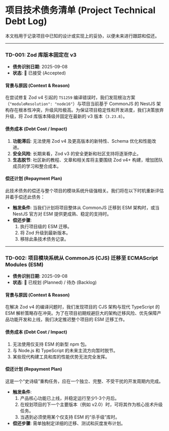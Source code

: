 # 项目技术债务清单 (Project Technical Debt Log)

本文档用于记录项目中已知的设计或实现上的妥协，以便未来进行跟踪和偿还。

---

### TD-001: Zod 库版本固定在 v3

* **债务识别日期**: 2025-09-08
* **状态**: 🔴 已接受 (Accepted)

#### **背景与原因 (Context & Reason)**

在尝试修复 Zod v4 引起的 `TS1259` 编译错误时，我们发现根治方案（`"moduleResolution": "node16"`）与项目当前基于 CommonJS 的 NestJS 架构存在根本性冲突，升级风险极高。为保证项目稳定性和开发进度，我们决策放弃升级，将 Zod 库版本降级并固定在最新的 v3 版本（`3.23.8`）。

#### **债务成本 (Debt Cost / Impact)**

1.  **功能滞后**: 无法使用 Zod v4 及更高版本的新特性、Schema 优化和性能改进。
2.  **安全风险**: 长期来看，Zod v3 的安全更新和社区支持将逐渐停止。
3.  **生态脱节**: 社区新的教程、文章和相关库将主要围绕 Zod v4+ 构建，增加团队成员的学习和整合成本。

#### **偿还计划 (Repayment Plan)**

此技术债务的偿还与整个项目的模块系统升级强相关。我们将在以下时机重新评估并着手偿还此债务：

* **触发条件**: 当我们计划将项目整体从 CommonJS 迁移到 ESM 架构时，或当 NestJS 官方对 ESM 提供更成熟、稳定的支持时。
* **偿还步骤**:
    1.  执行项目级的 ESM 迁移。
    2.  将 Zod 升级到最新版本。
    3.  移除此条技术债务记录。

---

### TD-002: 项目模块系统从 CommonJS (CJS) 迁移至 ECMAScript Modules (ESM)

* **债务识别日期**: 2025-09-08
* **状态**: 🔵 已规划 (Planned) / 待办 (Backlog)

#### **背景与原因 (Context & Reason)**
在解决 Zod v4 的编译问题时，我们发现项目的 CJS 架构与现代 TypeScript 的 ESM 解析策略存在冲突。为了在项目初期规避巨大的架构迁移风险、优先保障产品功能开发和上线，我们决定推迟整个项目的 ESM 迁移工作。

#### **债务成本 (Debt Cost / Impact)**
1.  无法使用仅支持 ESM 的新型 npm 包。
2.  与 Node.js 和 TypeScript 的未来主流方向暂时脱节。
3.  某些现代构建工具和库的性能优势无法完全发挥。

#### **偿还计划 (Repayment Plan)**
这是一个“史诗级”重构任务，应在一个独立、完整、不受干扰的开发周期内完成。
* **触发条件**:
    1.  产品核心功能已上线，并稳定运行至少1-3个月后。
    2.  在规划项目的下一个主要版本（例如 v2.0）时，可将其作为核心技术升级任务。
    3.  当遇到必须使用某个仅支持 ESM 的“杀手级”库时。
* **偿还步骤**: 需单独制定详细的迁移、测试和灰度发布计划。